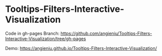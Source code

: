 # Tooltips-Filters-Interactive-Visualization
Code in gh-pages Branch: https://github.com/angieniu/Tooltips-Filters-Interactive-Visualization/tree/gh-pages

Demo: https://angieniu.github.io/Tooltips-Filters-Interactive-Visualization/
